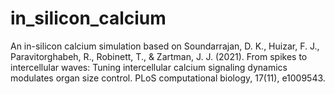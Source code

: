 # in_silicon_calcium
An in-silicon calcium simulation based on Soundarrajan, D. K., Huizar, F. J., Paravitorghabeh, R., Robinett, T., &amp; Zartman, J. J. (2021). From spikes to intercellular waves: Tuning intercellular calcium signaling dynamics modulates organ size control. PLoS computational biology, 17(11), e1009543.
